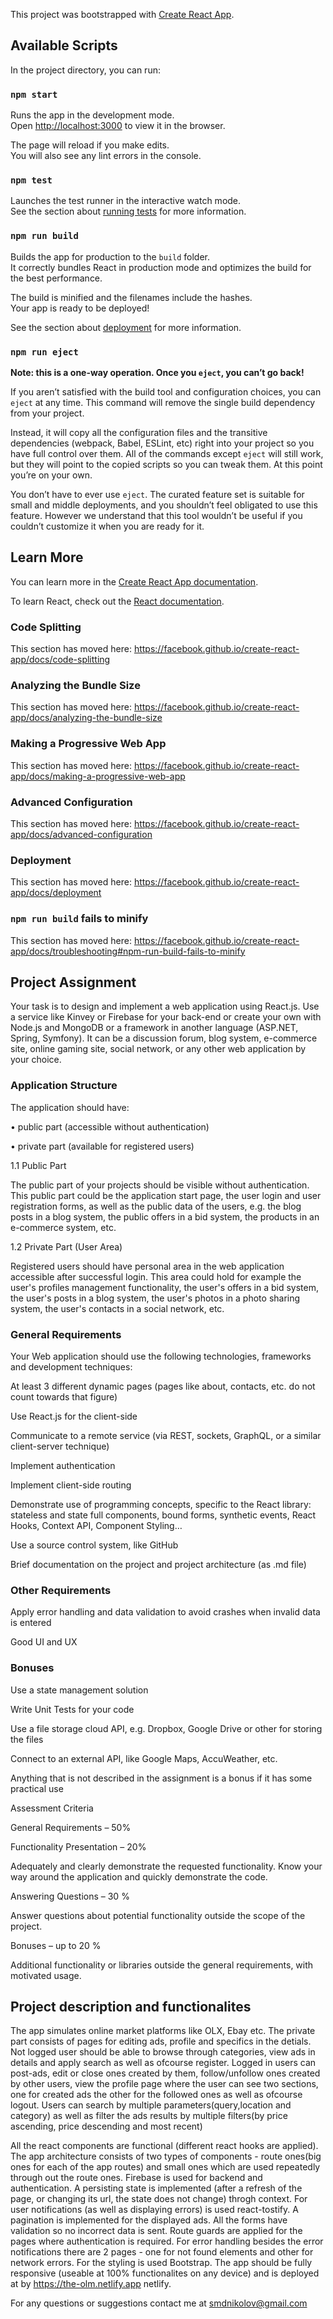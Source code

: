 This project was bootstrapped with [Create React App](https://github.com/facebook/create-react-app).

## Available Scripts

In the project directory, you can run:

### `npm start`

Runs the app in the development mode.<br />
Open [http://localhost:3000](http://localhost:3000) to view it in the browser.

The page will reload if you make edits.<br />
You will also see any lint errors in the console.

### `npm test`

Launches the test runner in the interactive watch mode.<br />
See the section about [running tests](https://facebook.github.io/create-react-app/docs/running-tests) for more information.

### `npm run build`

Builds the app for production to the `build` folder.<br />
It correctly bundles React in production mode and optimizes the build for the best performance.

The build is minified and the filenames include the hashes.<br />
Your app is ready to be deployed!

See the section about [deployment](https://facebook.github.io/create-react-app/docs/deployment) for more information.

### `npm run eject`

**Note: this is a one-way operation. Once you `eject`, you can’t go back!**

If you aren’t satisfied with the build tool and configuration choices, you can `eject` at any time. This command will remove the single build dependency from your project.

Instead, it will copy all the configuration files and the transitive dependencies (webpack, Babel, ESLint, etc) right into your project so you have full control over them. All of the commands except `eject` will still work, but they will point to the copied scripts so you can tweak them. At this point you’re on your own.

You don’t have to ever use `eject`. The curated feature set is suitable for small and middle deployments, and you shouldn’t feel obligated to use this feature. However we understand that this tool wouldn’t be useful if you couldn’t customize it when you are ready for it.

## Learn More

You can learn more in the [Create React App documentation](https://facebook.github.io/create-react-app/docs/getting-started).

To learn React, check out the [React documentation](https://reactjs.org/).

### Code Splitting

This section has moved here: https://facebook.github.io/create-react-app/docs/code-splitting

### Analyzing the Bundle Size

This section has moved here: https://facebook.github.io/create-react-app/docs/analyzing-the-bundle-size

### Making a Progressive Web App

This section has moved here: https://facebook.github.io/create-react-app/docs/making-a-progressive-web-app

### Advanced Configuration

This section has moved here: https://facebook.github.io/create-react-app/docs/advanced-configuration

### Deployment

This section has moved here: https://facebook.github.io/create-react-app/docs/deployment

### `npm run build` fails to minify

This section has moved here: https://facebook.github.io/create-react-app/docs/troubleshooting#npm-run-build-fails-to-minify

## Project Assignment

Your task is to design and implement a web application using React.js. Use a service like Kinvey or Firebase for your back-end or create your own with Node.js and MongoDB or a framework in another language (ASP.NET, Spring, Symfony). It can be a discussion forum, blog system, e-commerce site, online gaming site, social network, or any other web application by your choice.

### Application Structure

The application should have:

•	public part (accessible without authentication)

•	private part (available for registered users)

1.1 Public Part

The public part of your projects should be visible without authentication. This public part could be the application start page, the user login and user registration forms, as well as the public data of the users, e.g. the blog posts in a blog system, the public offers in a bid system, the products in an e-commerce system, etc.

1.2 Private Part (User Area)

Registered users should have personal area in the web application accessible after successful login. This area could hold for example the user's profiles management functionality, the user's offers in a bid system, the user's posts in a blog system, the user's photos in a photo sharing system, the user's contacts in a social network, etc.

### General Requirements

Your Web application should use the following technologies, frameworks and development techniques:

At least 3 different dynamic pages (pages like about, contacts, etc. do not count towards that figure)

Use React.js for the client-side

Communicate to a remote service (via REST, sockets, GraphQL, or a similar client-server technique)

Implement authentication

Implement client-side routing

Demonstrate use of programming concepts, specific to the React library: stateless and state full components, bound forms, synthetic events, React Hooks, Context API, Component Styling…

Use a source control system, like GitHub

Brief documentation on the project and project architecture (as .md file)

### Other Requirements

Apply error handling and data validation to avoid crashes when invalid data is entered

Good UI and UX

### Bonuses

Use a state management solution

Write Unit Tests for your code

Use a file storage cloud API, e.g. Dropbox, Google Drive or other for storing the files

Connect to an external API, like Google Maps, AccuWeather, etc.

Anything that is not described in the assignment is a bonus if it has some practical use

Assessment Criteria

General Requirements – 50% 

Functionality Presentation – 20%

Adequately and clearly demonstrate the requested functionality. Know your way around the application and quickly demonstrate the code.

Answering Questions – 30 %

Answer questions about potential functionality outside the scope of the project.

Bonuses – up to 20 %

Additional functionality or libraries outside the general requirements, with motivated usage.

## Project description and functionalites

The app simulates online market platforms like OLX, Ebay etc. The private part consists of pages for editing ads, profile and specifics in the detials. Not logged user should be able to browse through categories, view ads in details and apply search as well as ofcourse register. Logged in users can post-ads, edit or close ones created by them, follow/unfollow ones created by other users, view the profile page where the user can see two sections, one for created ads the other for the followed ones as well as ofcourse logout. Users can search by multiple parameters(query,location and category) as well as filter the ads results by multiple filters(by price ascending, price descending and most recent)

All the react components are functional (different react hooks are applied). The app architecture consists of two types of components - route ones(big ones for each of the app routes) and small ones which are used repeatedly through out the route ones. Firebase is used for backend and authentication. A persisting state is implemented (after a refresh of the page, or changing its url, the state does not change) throgh context. For user notifications (as well as displaying errors) is used react-tostify. A pagination is implemented for the displayed ads. All the forms have validation so no incorrect data is sent. Route guards are applied for the pages where authentication is required. For error handling besides the error notifications there are 2 pages - one for not found elements and other for network errors. For the styling is used Bootstrap. The app should be fully responsive (useable at 100% functionalites on any device) and is deployed at by https://the-olm.netlify.app netlify.

For any questions or suggestions contact me at smdnikolov@gmail.com





